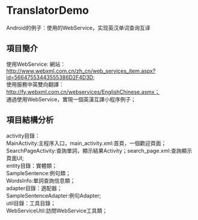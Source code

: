 # TranslatorDemo
Android的例子：使用的WebService，实现英汉单词查询互译

## 項目簡介
   使用WebService:
   網站：http://www.webxml.com.cn/zh_cn/web_services_item.aspx?id=56647553443555386D2F4D3D;        
   使用服務中英雙向翻譯：
   http://fy.webxml.com.cn/webservices/EnglishChinese.asmx；     
   通過使用WebService，實現一個英漢互譯小程序例子；    

## 項目結構分析
  activity目錄：    
  MainActivity:主程序入口，main_activity.xml:首頁，一個歡迎頁面；     
  SearchPageActivity:查詢單詞，顯示結果Activity；search_page.xml:查詢顯示頁面UI;      
  entity目錄：實體類；    
  SampleSentence:例句類；   
  WordsInfo:單詞查詢信息類；    
  adapter目錄：適配器；   
  SampleSentenceAdapter:例句Adapter;      
  util目錄：工具目錄；        
  WebServiceUtil:訪問WebService工具類；   
  
  

